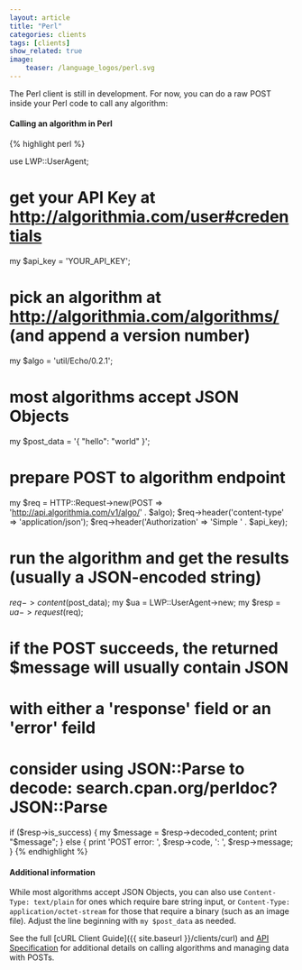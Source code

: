 ```yaml
---
layout: article
title: "Perl"
categories: clients
tags: [clients]
show_related: true
image:
    teaser: /language_logos/perl.svg
---
```


The Perl client is still in development.  For now, you can do a raw POST inside your Perl code to call any algorithm:

#### Calling an algorithm in Perl

{% highlight perl %}
  
use LWP::UserAgent;

# get your API Key at http://algorithmia.com/user#credentials
my $api_key = 'YOUR_API_KEY';

# pick an algorithm at http://algorithmia.com/algorithms/ (and append a version number)
my $algo = 'util/Echo/0.2.1';
 
# most algorithms accept JSON Objects
my $post_data = '{ "hello": "world" }';

# prepare POST to algorithm endpoint
my $req = HTTP::Request->new(POST => 'http://api.algorithmia.com/v1/algo/' . $algo);
$req->header('content-type' => 'application/json');
$req->header('Authorization' => 'Simple ' . $api_key);
 
# run the algorithm and get the results (usually a JSON-encoded string)
$req->content($post_data);
my $ua = LWP::UserAgent->new;
my $resp = $ua->request($req);

# if the POST succeeds, the returned $message will usually contain JSON
# with either a 'response' field or an 'error' feild
# consider using JSON::Parse to decode: search.cpan.org/perldoc?JSON::Parse
if ($resp->is_success) {
    my $message = $resp->decoded_content;
    print "$message";
}
else {
    print 'POST error: ', $resp->code, ': ', $resp->message;
}
{% endhighlight %}

#### Additional information

While most algorithms accept JSON Objects, you can also use `Content-Type: text/plain` for ones which require bare string input, or `Content-Type: application/octet-stream` for those that require a binary (such as an image file). Adjust the line beginning with `my $post_data` as needed.

See the full [cURL Client Guide]({{ site.baseurl }}/clients/curl) and [API Specification](http://docs.algorithmia.com/#api-specification) for additional details
on calling algorithms and managing data with POSTs.
